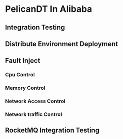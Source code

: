 # PelicanDT In Alibaba

## Integration Testing

## Distribute Environment Deployment

## Fault Inject

### Cpu Control
### Memory Control
### Network Access Control
### Network traffic Control 


## RocketMQ Integration Testing

